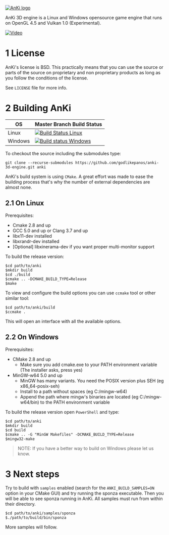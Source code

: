 [![AnKi logo](http://anki3d.org/wp-content/uploads/2015/11/logo_248.png)](http://anki3d.org)

AnKi 3D engine is a Linux and Windows opensource game engine that runs on OpenGL 4.5 and Vulkan 1.0 (Experimental).

[![Video](http://img.youtube.com/vi/va7nZ2EFR4c/0.jpg)](http://www.youtube.com/watch?v=va7nZ2EFR4c)

1 License
=========

AnKi's license is BSD. This practically means that you can use the source or parts of the source on proprietary and non 
proprietary products as long as you follow the conditions of the license.

See `LICENSE` file for more info.

2 Building AnKi
===============

| OS      | Master Branch Build Status                                                                                                                                    |
| ------- | ------------------------------------------------------------------------------------------------------------------------------------------------------------- |
| Linux   | [![Build Status Linux](https://travis-ci.org/godlikepanos/anki-3d-engine.svg?branch=master)](https://travis-ci.org/godlikepanos/anki-3d-engine)               | 
| Windows | [![Build status Windows](https://ci.appveyor.com/api/projects/status/waij29m7o8ajjoqh?svg=true)](https://ci.appveyor.com/project/godlikepanos/anki-3d-engine) |

To checkout the source including the submodules type:

	git clone --recurse-submodules https://github.com/godlikepanos/anki-3d-engine.git anki

AnKi's build system is using `CMake`. A great effort was made to ease the building process that's why the number of 
external dependencies are almost none.

2.1 On Linux
------------

Prerequisites:

- Cmake 2.8 and up
- GCC 5.0 and up or Clang 3.7 and up
- libx11-dev installed
- libxrandr-dev installed
- [Optional] libxinerama-dev if you want proper multi-monitor support

To build the release version:

	$cd path/to/anki
	$mkdir build
	$cd ./build
	$cmake .. -DCMAKE_BUILD_TYPE=Release
	$make

To view and configure the build options you can use `ccmake` tool or other similar tool:

	$cd path/to/anki/build
	$ccmake .

This will open an interface with all the available options.

2.2 On Windows
--------------

Prerequisites:

- CMake 2.8 and up
	- Make sure you add cmake.exe to your PATH environment variable (The installer asks, press yes)
- MinGW-w64 5.0 and up
	- MinGW has many variants. You need the POSIX version plus SEH (eg x86_64-posix-seh)
	- Install to a path without spaces (eg C:/mingw-w64)
	- Append the path where mingw's binaries are located (eg C:/mingw-w64/bin) to the PATH environment variable

To build the release version open `PowerShell` and type:

	$cd path/to/anki
	$mkdir build
	$cd build
	$cmake .. -G "MinGW Makefiles" -DCMAKE_BUILD_TYPE=Release
	$mingw32-make

> NOTE: If you have a better way to build on Windows please let us know.

3 Next steps
============

Try to build with `samples` enabled (search for the `ANKI_BUILD_SAMPLES=ON` option in your CMake GUI) and try running 
the sponza executable. Then you will be able to see sponza running in AnKi. All samples must run from within their 
directory.

	$cd path/to/anki/samples/sponza
	$./path/to/build/bin/sponza

More samples will follow.
